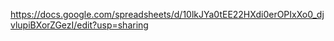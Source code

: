 https://docs.google.com/spreadsheets/d/10lkJYa0tEE22HXdi0erOPIxXo0_djvlupiBXorZGezI/edit?usp=sharing 
